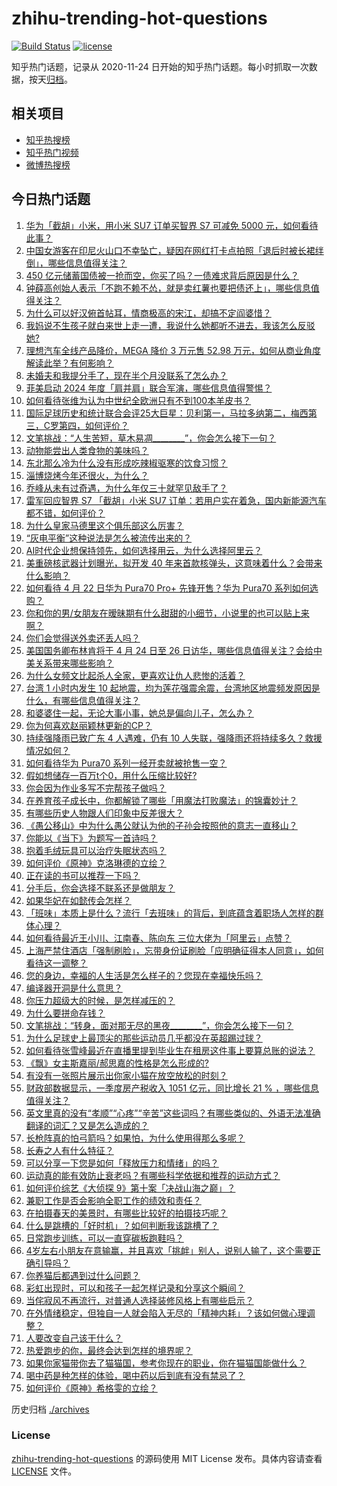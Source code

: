 # zhihu-trending-hot-questions

[![Build Status](https://github.com/justjavac/zhihu-trending-hot-questions/workflows/ci/badge.svg?branch=master)](https://github.com/justjavac/zhihu-trending-hot-questions/actions)
[![license](https://img.shields.io/github/license/justjavac/zhihu-trending-hot-questions)](https://github.com/justjavac/zhihu-trending-hot-questions/blob/master/LICENSE)

知乎热门话题，记录从 2020-11-24
日开始的知乎热门话题。每小时抓取一次数据，按天[归档](./archives)。

## 相关项目

- [知乎热搜榜](https://github.com/justjavac/zhihu-trending-top-search)
- [知乎热门视频](https://github.com/justjavac/zhihu-trending-hot-video)
- [微博热搜榜](https://github.com/justjavac/weibo-trending-hot-search)

## 今日热门话题

<!-- BEGIN -->
<!-- 最后更新时间 Tue Apr 23 2024 07:19:12 GMT+0800 (China Standard Time) -->

1. [华为「截胡」小米，用小米 SU7 订单买智界 S7 可减免 5000 元，如何看待此事？](https://www.zhihu.com/question/653742472)
1. [中国女游客在印尼火山口不幸坠亡，疑因在网红打卡点拍照「退后时被长裙绊倒」，哪些信息值得关注？](https://www.zhihu.com/question/653628398)
1. [450 亿元储蓄国债被一抢而空，你买了吗？一债难求背后原因是什么？](https://www.zhihu.com/question/653730027)
1. [钟薛高创始人表示「不跑不赖不怂，就是卖红薯也要把债还上」，哪些信息值得关注？](https://www.zhihu.com/question/653730459)
1. [为什么可以好汉俯首帖耳，情商极高的宋江，却搞不定阎婆惜？](https://www.zhihu.com/question/528286149)
1. [我妈说不生孩子就白来世上走一遭，我说什么她都听不进去，我该怎么反驳她?](https://www.zhihu.com/question/653543596)
1. [理想汽车全线产品降价，MEGA 降价 3 万元售 52.98 万元，如何从商业角度解读此举？有何影响？](https://www.zhihu.com/question/653718773)
1. [未婚夫和我提分手了，现在半个月没联系了怎么办？](https://www.zhihu.com/question/653683750)
1. [菲美启动 2024 年度「肩并肩」联合军演，哪些信息值得警惕？](https://www.zhihu.com/question/653723817)
1. [如何看待张维为认为中世纪全欧洲只有不到100本羊皮书？](https://www.zhihu.com/question/653777895)
1. [国际足球历史和统计联合会评25大巨星：贝利第一，马拉多纳第二，梅西第三，C罗第四，如何评价？](https://www.zhihu.com/question/653768815)
1. [文笔挑战：“人生苦短，草木易凋________”，你会怎么接下一句？](https://www.zhihu.com/question/653509278)
1. [动物能尝出人类食物的美味吗？](https://www.zhihu.com/question/267941723)
1. [东北那么冷为什么没有形成吃辣椒驱寒的饮食习惯？](https://www.zhihu.com/question/649670716)
1. [淄博烧烤今年还很火，为什么？](https://www.zhihu.com/question/653296411)
1. [乔峰从未有过奇遇，为什么年仅三十就罕见敌手了？](https://www.zhihu.com/question/508558557)
1. [雷军回应智界 S7 「截胡」小米 SU7 订单：若用户实在着急，国内新能源汽车都不错，如何评价？](https://www.zhihu.com/question/653749824)
1. [为什么皇家马德里这个俱乐部这么厉害？](https://www.zhihu.com/question/653474716)
1. [“灰电平衡”这种说法是怎么被流传出来的？](https://www.zhihu.com/question/628806176)
1. [AI时代企业想保持领先，如何选择用云，为什么选择阿里云？](https://www.zhihu.com/question/653341724)
1. [美重磅核武器计划曝光，拟开发 40 年来首款核弹头，这意味着什么？会带来什么影响？](https://www.zhihu.com/question/653742144)
1. [如何看待 4 月 22 日华为 Pura70 Pro+ 先锋开售？华为 Pura70 系列如何选购？](https://www.zhihu.com/question/653723942)
1. [你和你的男/女朋友在暧昧期有什么甜甜的小细节，小说里的也可以贴上来啊？](https://www.zhihu.com/question/323521261)
1. [你们会觉得送外卖还丢人吗？](https://www.zhihu.com/question/652811713)
1. [美国国务卿布林肯将于 4 月 24 日至 26 日访华，哪些信息值得关注？会给中美关系带来哪些影响？](https://www.zhihu.com/question/653743282)
1. [为什么女频文比起杀人全家，更喜欢让仇人悲惨的活着？](https://www.zhihu.com/question/653234499)
1. [台湾 1 小时内发生 10 起地震，均为莲花强震余震，台湾地区地震频发原因是什么，有哪些信息值得关注？](https://www.zhihu.com/question/653768554)
1. [和婆婆住一起，无论大事小事，她总是偏向儿子，怎么办？](https://www.zhihu.com/question/653617992)
1. [你为何喜欢赵丽颖林更新的CP？](https://www.zhihu.com/question/652566569)
1. [持续强降雨已致广东 4 人遇难，仍有 10 人失联，强降雨还将持续多久？救援情况如何？](https://www.zhihu.com/question/653760049)
1. [如何看待华为 Pura70 系列一经开卖就被抢售一空？](https://www.zhihu.com/question/653303416)
1. [假如想储存一百万t个0，用什么压缩比较好?](https://www.zhihu.com/question/653305534)
1. [你会因为作业多写不完帮孩子做吗？](https://www.zhihu.com/question/653520503)
1. [在养育孩子成长中，你都解锁了哪些「用魔法打败魔法」的锦囊妙计？](https://www.zhihu.com/question/653432503)
1. [有哪些历史人物跟人们印象中反差很大？](https://www.zhihu.com/question/646980312)
1. [《愚公移山》中为什么愚公就认为他的子孙会按照他的意志一直移山？](https://www.zhihu.com/question/375947732)
1. [你能以《当下》为题写一首诗吗？](https://www.zhihu.com/question/653684390)
1. [抱着毛绒玩具可以治疗失眠状态吗？](https://www.zhihu.com/question/653723232)
1. [如何评价《原神》克洛琳德的立绘？](https://www.zhihu.com/question/653757076)
1. [正在读的书可以推荐一下吗？](https://www.zhihu.com/question/653437808)
1. [分手后，你会选择不联系还是做朋友？](https://www.zhihu.com/question/652415765)
1. [如果华妃在如懿传会怎样？](https://www.zhihu.com/question/653250252)
1. [「班味」本质上是什么？流行「去班味」的背后，到底蕴含着职场人怎样的群体心理？](https://www.zhihu.com/question/652236862)
1. [如何看待最近王小川、江南春、陈向东 三位大佬为「阿里云」点赞？](https://www.zhihu.com/question/653342484)
1. [上海严禁住酒店「强制刷脸」，忘带身份证刷脸「应明确征得本人同意」，如何看待这一调整？](https://www.zhihu.com/question/653740485)
1. [您的身边，幸福的人生活是怎么样子的？您现在幸福快乐吗？](https://www.zhihu.com/question/653581080)
1. [编译器开洞是什么意思？](https://www.zhihu.com/question/653718431)
1. [你压力超级大的时候，是怎样减压的？](https://www.zhihu.com/question/653678847)
1. [为什么要拼命存钱？](https://www.zhihu.com/question/653433564)
1. [文笔挑战：“转身，面对那无尽的黑夜________”，你会怎么接下一句？](https://www.zhihu.com/question/653679574)
1. [为什么足球史上最顶尖的那些运动员几乎都没在英超踢过球？](https://www.zhihu.com/question/653626932)
1. [如何看待张雪峰最近在直播里提到毕业生在租房这件事上要算总账的说法？](https://www.zhihu.com/question/653436775)
1. [《飘》女主斯嘉丽/郝思嘉的性格是怎么形成的?](https://www.zhihu.com/question/498968289)
1. [有没有一张照片展示出你家小猫在放空放松的时刻？](https://www.zhihu.com/question/652221579)
1. [财政部数据显示，一季度房产税收入 1051 亿元，同比增长 21 % ，哪些信息值得关注？](https://www.zhihu.com/question/653749894)
1. [英文里真的没有“孝顺”“心疼”“辛苦”这些词吗？有哪些类似的、外语无法准确翻译的词汇？又是怎么造成的？](https://www.zhihu.com/question/651337856)
1. [长枪阵真的怕弓箭吗？如果怕，为什么使用得那么多呢？](https://www.zhihu.com/question/653478032)
1. [长寿之人有什么特征？](https://www.zhihu.com/question/649312623)
1. [可以分享一下您是如何「释放压力和情绪」的吗？](https://www.zhihu.com/question/653585532)
1. [运动真的能有效防止衰老吗？有哪些科学依据和推荐的运动方式？](https://www.zhihu.com/question/653227343)
1. [如何评价综艺《大侦探 9》第十案「决战山海之巅」？](https://www.zhihu.com/question/653252264)
1. [兼职工作是否会影响全职工作的绩效和责任？](https://www.zhihu.com/question/653295866)
1. [在拍摄春天的美景时，有哪些比较好的拍摄技巧呢？](https://www.zhihu.com/question/524860723)
1. [什么是跳槽的「好时机」？如何判断我该跳槽了？](https://www.zhihu.com/question/651409382)
1. [日常跑步训练，可以一直穿碳板跑鞋吗？](https://www.zhihu.com/question/653103046)
1. [4岁左右小朋友在意输赢，并且喜欢「挑衅」别人，说别人输了，这个需要正确引导吗？](https://www.zhihu.com/question/648535227)
1. [你养猫后都遇到过什么问题？](https://www.zhihu.com/question/650017974)
1. [彩虹出现时，可以和孩子一起怎样记录和分享这个瞬间？](https://www.zhihu.com/question/650130578)
1. [当侘寂风不再流行，对普通人选择装修风格上有哪些启示？](https://www.zhihu.com/question/646518812)
1. [在外情绪稳定，但独自一人就会陷入无尽的「精神内耗」？该如何做心理调整？](https://www.zhihu.com/question/653429255)
1. [人要改变自己该干什么？](https://www.zhihu.com/question/648649223)
1. [热爱跑步的你，最终会达到怎样的境界呢？](https://www.zhihu.com/question/653372313)
1. [如果你家猫带你去了猫猫国，参考你现在的职业，你在猫猫国能做什么？](https://www.zhihu.com/question/650460659)
1. [喝中药是种怎样的体验，喝中药以后到底有没有禁忌了？](https://www.zhihu.com/question/653671663)
1. [如何评价《原神》希格雯的立绘？](https://www.zhihu.com/question/653757697)

<!-- END -->

历史归档 [./archives](./archives)

### License

[zhihu-trending-hot-questions](https://github.com/justjavac/zhihu-trending-hot-questions)
的源码使用 MIT License 发布。具体内容请查看 [LICENSE](./LICENSE) 文件。
